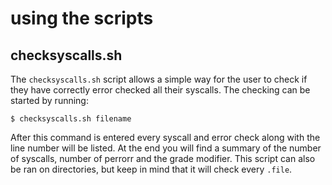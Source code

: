 # using the scripts

## checksyscalls.sh
The `checksyscalls.sh` script allows a simple way for the user to check if they have correctly error checked all their syscalls. 
The checking can be started by running:
```
$ checksyscalls.sh filename
```
After this command is entered every syscall and error check along with the line number will be listed.
At the end you will find a summary of the number of syscalls, number of perrorr and the grade modifier.
This script can also be ran on directories, but keep in mind that it will check every `.file`. 
